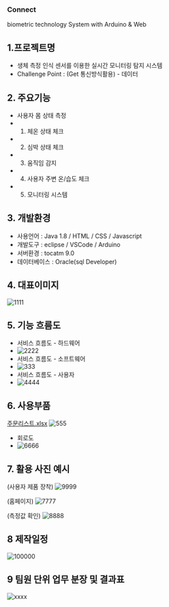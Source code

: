 ### Connect
biometric technology System with Arduino & Web
## 1.프로젝트명
- 생체 측정 인식 센서를 이용한 실시간 모니터링 탐지 시스템
- Challenge Point : (Get 통신방식활용) - 데이터
## 2. 주요기능
- 사용자 몸 상태 측정
- 1) 체온 상태 체크
- 2) 심박 상태 체크
- 3) 움직임 감지
- 4) 사용자 주변 온/습도 체크
- 5) 모니터링 시스템
## 3. 개발환경
- 사용언어 : Java 1.8 / HTML / CSS / Javascript
- 개발도구 : eclipse / VSCode / Arduino
- 서버환경 : tocatm 9.0
- 데이터베이스 : Oracle(sql Developer)
## 4. 대표이미지
![1111](https://user-images.githubusercontent.com/97494602/159204998-76b0e0b7-60e0-479e-b9dc-b2cb2ddd8277.PNG)

## 5. 기능 흐름도
- 서비스 흐름도 - 하드웨어
- ![2222](https://user-images.githubusercontent.com/97494602/159205247-e80063b3-1108-4737-82d9-c3eb86e296bf.PNG)
- 서비스 흐름도 - 소프트웨어 
- ![333](https://user-images.githubusercontent.com/97494602/159205521-e70c1375-ed2a-4d05-ad85-acffe95c0536.PNG)
- 서비스 흐름도 - 사용자
- ![4444](https://user-images.githubusercontent.com/97494602/159206111-9c32e4f0-ab75-4d80-8265-8bddcac26bde.PNG)
## 6. 사용부품
[주문리스트.xlsx](https://github.com/2022-SMHRD-KDT-IoT-1/-connect/files/8313140/default.xlsx)
![555](https://user-images.githubusercontent.com/97494602/159206488-10d69025-8fdd-453f-b77a-3ba3c154fb21.PNG)
- 회로도
- ![6666](https://user-images.githubusercontent.com/97494602/159207344-06a9ee4b-cb00-4efe-bab6-1dae49ec27fd.PNG)


## 7. 활용 사진 예시
(사용자 제품 장착)
![9999](https://user-images.githubusercontent.com/97494602/159207717-25edef81-cea8-4b32-a0b2-87e9cf3ebac7.PNG)

(홈페이지)
![7777](https://user-images.githubusercontent.com/97494602/159207622-7567dae5-dcec-4b01-a7b9-3dd328b70565.PNG)

(측정값 확인)
![8888](https://user-images.githubusercontent.com/97494602/159207642-f70eb76d-5331-4545-9227-fc924548b3bb.PNG)

## 8 제작일정
![100000](https://user-images.githubusercontent.com/97494602/159208030-0eb1df4b-e48d-4c48-aacb-bcb2a37669cd.PNG)

## 9 팀원 단위 업무 분장 및 결과표
![xxxx](https://user-images.githubusercontent.com/97494602/159208416-88f7c737-e776-4484-8f2a-25d78a4d98b8.PNG)



